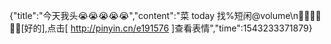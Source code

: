 {"title":"今天我头😭😭😭😭😭","content":"菜 today 找%短闲@volume\n🐑🐴🐹🍂🌾🐔[好的],点击[ http://pinyin.cn/e191576 ]查看表情","time":1543233371879}